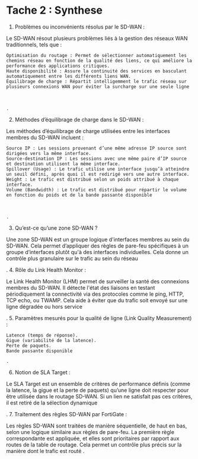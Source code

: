 # Tache 2 : Synthese

1. Problèmes ou inconvénients résolus par le SD-WAN :

Le SD-WAN résout plusieurs problèmes liés à la gestion des réseaux WAN traditionnels, tels que :

    Optimisation du routage : Permet de sélectionner automatiquement les chemins réseau en fonction de la qualité des liens, ce qui améliore la performance des applications critiques.
    Haute disponibilité : Assure la continuité des services en basculant automatiquement entre les différents liens WAN.
    Équilibrage de charge : Répartit intelligemment le trafic réseau sur plusieurs connexions WAN pour éviter la surcharge sur une seule ligne​

​

    .

2. Méthodes d’équilibrage de charge dans le SD-WAN :

Les méthodes d’équilibrage de charge utilisées entre les interfaces membres du SD-WAN incluent :

    Source IP : Les sessions provenant d’une même adresse IP source sont dirigées vers la même interface.
    Source-destination IP : Les sessions avec une même paire d’IP source et destination utilisent la même interface.
    Spillover (Usage) : Le trafic utilise une interface jusqu’à atteindre un seuil défini, après quoi il est redirigé vers une autre interface.
    Weight : Le trafic est distribué selon un poids attribué à chaque interface.
    Volume (Bandwidth) : Le trafic est distribué pour répartir le volume en fonction du poids et de la bande passante disponible​

​

    .

3. Qu’est-ce qu’une zone SD-WAN ?

Une zone SD-WAN est un groupe logique d'interfaces membres au sein du SD-WAN. Cela permet d’appliquer des règles de pare-feu spécifiques à un groupe d’interfaces plutôt qu'à des interfaces individuelles. Cela donne un contrôle plus granulaire sur le trafic au sein du réseau​

.
4. Rôle du Link Health Monitor :

Le Link Health Monitor (LHM) permet de surveiller la santé des connexions membres du SD-WAN. Il détecte l'état des liaisons en testant périodiquement la connectivité via des protocoles comme le ping, HTTP, TCP echo, ou TWAMP. Cela aide à éviter que du trafic soit envoyé sur une ligne dégradée ou hors service​
​

.
5. Paramètres mesurés pour la qualité de ligne (Link Quality Measurement) :

    Latence (temps de réponse).
    Gigue (variabilité de la latence).
    Perte de paquets.
    Bande passante disponible​

    .

6. Notion de SLA Target :

Le SLA Target est un ensemble de critères de performance définis (comme la latence, la gigue et la perte de paquets) qu’une ligne doit respecter pour être utilisée dans le routage SD-WAN. Si un lien ne satisfait pas ces critères, il est retiré de la sélection dynamique​

.
7. Traitement des règles SD-WAN par FortiGate :

Les règles SD-WAN sont traitées de manière séquentielle, de haut en bas, selon une logique similaire aux règles de pare-feu. La première règle correspondante est appliquée, et elles sont prioritaires par rapport aux routes de la table de routage. Cela permet un contrôle plus précis sur la manière dont le trafic est routé​
​.